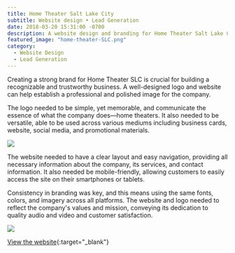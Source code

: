 ```yaml
---
title: Home Theater Salt Lake City
subtitle: Website design • Lead Generation
date: 2018-03-20 15:31:00 -0700
description: A website design and branding for Home Theater Salt Lake City.
featured_image: "home-theater-SLC.png"
category:
  - Website Design
  - Lead Generation
---
```


Creating a strong brand for Home Theater SLC is crucial for building a recognizable and trustworthy business. A well-designed logo and website can help establish a professional and polished image for the company.

The logo needed to be simple, yet memorable, and communicate the essence of what the company does—home theaters. It also needed to be versatile, able to be used across various mediums including business cards, website, social media, and promotional materials.

![](/uploads/logo-home-theater.png)

The website needed to have a clear layout and easy navigation, providing all necessary information about the company, its services, and contact information. It also needed be mobile-friendly, allowing customers to easily access the site on their smartphones or tablets.

Consistency in branding was key, and this means using the same fonts, colors, and imagery across all platforms. The website and logo needed to reflect the company's values and mission, conveying its dedication to quality audio and video and customer satisfaction.

![](/uploads/home-theater-SLC.png)

[View the website](https://www.hometheatersaltlakecity.com/){:target="_blank"}

